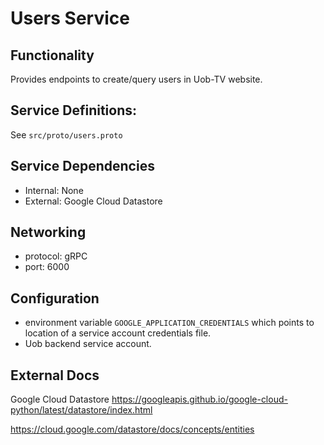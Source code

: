 # Users Service

## Functionality
Provides endpoints to create/query users in Uob-TV website.

## Service Definitions:
See `src/proto/users.proto`

## Service Dependencies
* Internal: None
* External: Google Cloud Datastore

## Networking
* protocol: gRPC
* port: 6000

## Configuration

* environment variable `GOOGLE_APPLICATION_CREDENTIALS` which points to location of a service account credentials file.
* Uob backend service account.

## External Docs
Google Cloud Datastore
https://googleapis.github.io/google-cloud-python/latest/datastore/index.html


https://cloud.google.com/datastore/docs/concepts/entities

